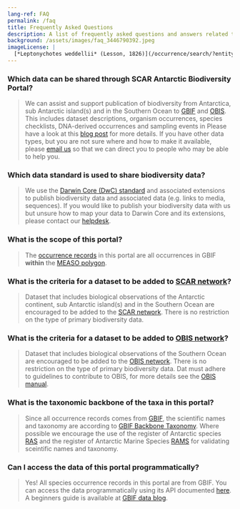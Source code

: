```yaml
---
lang-ref: FAQ
permalink: /faq
title: Frequently Asked Questions
description: A list of frequently asked questions and answers related to SCAR Antarctic Biodiversity Portal
background: /assets/images/faq_3446790392.jpeg
imageLicense: |
  [*Leptonychotes weddellii* (Lesson, 1826)](/occurrence/search/?entity=3446790392)
---
```


### Which data can be shared through SCAR Antarctic Biodiversity Portal?

> We can assist and support publication of biodiversity from Antarctica, sub Antarctic island(s) and in the Southern Ocean to [GBIF](https://www.gbif.org/) and [OBIS](https://www/obis.org/). This includes dataset descriptions, organism occurrences, species checklists, DNA-derived occurrences and sampling events in Please have a
> look at this [blog post](https://data-blog.gbif.org/post/data-shareability/) for more details.
> If you have other data types, but you are not sure where and how to make it available,
> please [email us](mailto:data-biodiversity-aq@naturalsciences.be) so that we can direct you to people who may be able to
> help you.

### Which data standard is used to share biodiversity data?

> We use the [Darwin Core (DwC) standard](https://dwc.tdwg.org/) and associated extensions to publish biodiversity data
> and associated data (e.g. links to media, sequences). If you would like to publish your biodiversity data with us but
> unsure how to map your data to Darwin Core and its extensions, please contact
> our [helpdesk](mailto:data-biodiversity-aq@naturalsciences.be).

### What is the scope of this portal?

> The [occurrence records](/occurrence/search) in this portal are all occurrences in GBIF **within**
> the [MEASO polygon](https://github.com/gbif/hp-antarctic/blob/eea6740b87e477305107cf702055e01a0b4691d8/_includes/js/config.js#L32).

### What is the criteria for a dataset to be added to [SCAR network](https://www.gbif.org/network/8534dd20-c368-4a1f-bdaf-e6b390710f89)?

> Dataset that includes biological observations of the Antarctic continent, sub Antarctic island(s) and in the Southern
> Ocean are encouraged to be added to the [SCAR network](https://www.gbif.org/network/8534dd20-c368-4a1f-bdaf-e6b390710f89). 
> There is no restriction on the type of primary biodiversity data.

### What is the criteria for a dataset to be added to [OBIS network](https://www.gbif.org/network/2b7c7b4f-4d4f-40d3-94de-c28b6fa054a6)?

> Dataset that includes biological observations of the Southern Ocean are encouraged to be added to the [OBIS network](https://www.gbif.org/network/2b7c7b4f-4d4f-40d3-94de-c28b6fa054a6). 
> There is no restriction on the type of primary biodiversity data.
>Dat must adhere to guidelines to contribute to OBIS, for more details see the [OBIS manual](https://manual.obis.org/).
 
### What is the taxonomic backbone of the taxa in this portal?

> Since all occurrence records comes from [GBIF](https://www.gbif.org/), the scientific names and taxonomy are according
> to [GBIF Backbone Taxonomy](https://doi.org/10.15468/39omei).
> Where possible we encourage the use of the register of Antarctic species [RAS](https://ras.biodiversity.aq) and the register of Antarctic Marine Species [RAMS](https://www.marinespecies.org/rams/) for validating sceintific names and taxonomy.

### Can I access the data of this portal programmatically?

> Yes! All species occurrence records in this portal are from GBIF. You can access the data programmatically using its
> API documented [here](https://www.gbif.org/developer/summary). A beginners guide is available
> at [GBIF data blog](https://data-blog.gbif.org/post/gbif-api-beginners-guide/).

